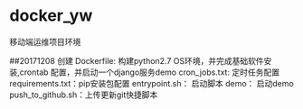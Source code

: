 # docker_yw
移动端运维项目环境

##20171208 创建
Dockerfile: 构建python2.7 OS环境，并完成基础软件安装,crontab 配置，并启动一个django服务demo
cron_jobs.txt: 定时任务配置
requirements.txt：pip安装包配置
entrypoint.sh： 启动脚本
demo： 启动demo
push_to_github.sh：上传更新git快捷脚本


